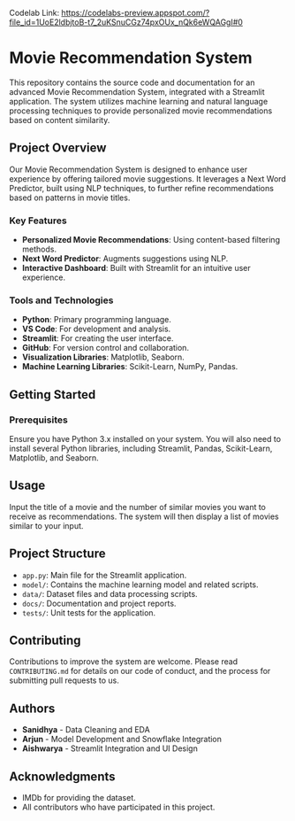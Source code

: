 
Codelab Link:
https://codelabs-preview.appspot.com/?file_id=1UoE2ldbjtoB-t7_2uKSnuCGz74pxOUx_nQk6eWQAGgI#0

# Movie Recommendation System

This repository contains the source code and documentation for an advanced Movie Recommendation System, integrated with a Streamlit application. The system utilizes machine learning and natural language processing techniques to provide personalized movie recommendations based on content similarity.

## Project Overview

Our Movie Recommendation System is designed to enhance user experience by offering tailored movie suggestions. It leverages a Next Word Predictor, built using NLP techniques, to further refine recommendations based on patterns in movie titles.

### Key Features

- **Personalized Movie Recommendations**: Using content-based filtering methods.
- **Next Word Predictor**: Augments suggestions using NLP.
- **Interactive Dashboard**: Built with Streamlit for an intuitive user experience.

### Tools and Technologies

- **Python**: Primary programming language.
- **VS Code**: For development and analysis.
- **Streamlit**: For creating the user interface.
- **GitHub**: For version control and collaboration.
- **Visualization Libraries**: Matplotlib, Seaborn.
- **Machine Learning Libraries**: Scikit-Learn, NumPy, Pandas.

## Getting Started

### Prerequisites

Ensure you have Python 3.x installed on your system. You will also need to install several Python libraries, including Streamlit, Pandas, Scikit-Learn, Matplotlib, and Seaborn.


## Usage

Input the title of a movie and the number of similar movies you want to receive as recommendations. The system will then display a list of movies similar to your input.

## Project Structure

- `app.py`: Main file for the Streamlit application.
- `model/`: Contains the machine learning model and related scripts.
- `data/`: Dataset files and data processing scripts.
- `docs/`: Documentation and project reports.
- `tests/`: Unit tests for the application.

## Contributing

Contributions to improve the system are welcome. Please read `CONTRIBUTING.md` for details on our code of conduct, and the process for submitting pull requests to us.

## Authors

- **Sanidhya** - Data Cleaning and EDA
- **Arjun** - Model Development and Snowflake Integration
- **Aishwarya** - Streamlit Integration and UI Design

## Acknowledgments

- IMDb for providing the dataset.
- All contributors who have participated in this project.
